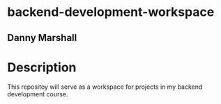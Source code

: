 # backend-development-workspace
## Danny Marshall

# Description
This repositoy will serve as a workspace for projects in my backend development course. 
